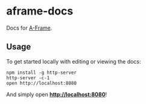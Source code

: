 # aframe-docs

Docs for [A-Frame](https://github.com/MozVR/aframe).


## Usage

To get started locally with editing or viewing the docs:

```
npm install -g http-server
http-server -c-1
open http://localhost:8080
```

And simply open __[http://localhost:8080](http://localhost:8080)__!
